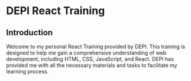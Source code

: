 # DEPI React Training

## Introduction
Welcome to my personal React Training provided by DEPI. This training is designed to help me gain a comprehensive understanding of web development, including HTML, CSS, JavaScript, and React. DEPI has provided me with all the necessary materials and tasks to facilitate my learning process.
